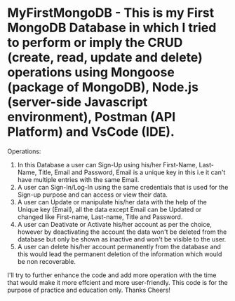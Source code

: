 # MyFirstMongoDB - This is my First MongoDB Database in which I tried to perform or imply the CRUD (create, read, update and delete) operations using Mongoose (package of MongoDB), Node.js (server-side Javascript environment), Postman (API Platform) and VsCode (IDE).

Operations:
1. In this Database a user can Sign-Up using his/her First-Name, Last-Name, Title, Email and Password, Email is a unique key in this i.e it can't have multiple entries with the same Email.
2. A user can Sign-In/Log-In using the same credentials that is used for the Sign-up purpose and can access or view their data.
3. A user can Update or manipulate his/her data with the help of the Unique key (Email), all the data except Email can be Updated or changed like First-name, Last-name, Title and Password.
4. A user can Deativate or Activate his/her account as per the choice, however by deactivating the account the data won't be deleted from the database but only be shown as inactive and won't be visible to the user.
5. A user can delete his/her account permanently from the database and this would lead the permanent deletion of the information which would be non recoverable.

I'll try to further enhance the code and add more operation with the time that would make it more effcient and more user-friendly. 
This code is for the purpose of practice and education only.
Thanks Cheers!
